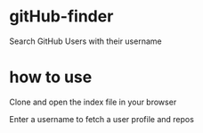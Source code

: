 # gitHub-finder
Search GitHub Users with their username

# how to use
Clone and open the index file in your browser

Enter a username to fetch a user profile and repos


